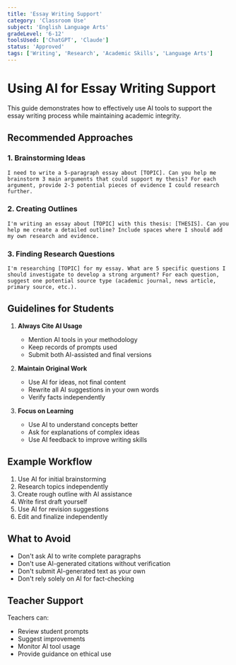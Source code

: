 ```yaml
---
title: 'Essay Writing Support'
category: 'Classroom Use'
subject: 'English Language Arts'
gradeLevel: '6-12'
toolsUsed: ['ChatGPT', 'Claude']
status: 'Approved'
tags: ['Writing', 'Research', 'Academic Skills', 'Language Arts']
---
```


# Using AI for Essay Writing Support

This guide demonstrates how to effectively use AI tools to support the essay writing process while maintaining academic integrity.

## Recommended Approaches

### 1. Brainstorming Ideas

```prompt
I need to write a 5-paragraph essay about [TOPIC]. Can you help me brainstorm 3 main arguments that could support my thesis? For each argument, provide 2-3 potential pieces of evidence I could research further.
```

### 2. Creating Outlines

```prompt
I'm writing an essay about [TOPIC] with this thesis: [THESIS]. Can you help me create a detailed outline? Include spaces where I should add my own research and evidence.
```

### 3. Finding Research Questions

```prompt
I'm researching [TOPIC] for my essay. What are 5 specific questions I should investigate to develop a strong argument? For each question, suggest one potential source type (academic journal, news article, primary source, etc.).
```

## Guidelines for Students

1. **Always Cite AI Usage**

   - Mention AI tools in your methodology
   - Keep records of prompts used
   - Submit both AI-assisted and final versions

2. **Maintain Original Work**

   - Use AI for ideas, not final content
   - Rewrite all AI suggestions in your own words
   - Verify facts independently

3. **Focus on Learning**
   - Use AI to understand concepts better
   - Ask for explanations of complex ideas
   - Use AI feedback to improve writing skills

## Example Workflow

1. Use AI for initial brainstorming
2. Research topics independently
3. Create rough outline with AI assistance
4. Write first draft yourself
5. Use AI for revision suggestions
6. Edit and finalize independently

## What to Avoid

- Don't ask AI to write complete paragraphs
- Don't use AI-generated citations without verification
- Don't submit AI-generated text as your own
- Don't rely solely on AI for fact-checking

## Teacher Support

Teachers can:

- Review student prompts
- Suggest improvements
- Monitor AI tool usage
- Provide guidance on ethical use
